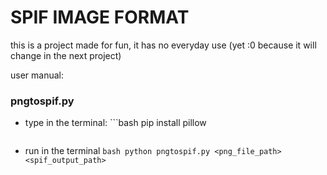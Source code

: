 <h1>SPIF IMAGE FORMAT</h1>

<p>this is a project made for fun, it has no everyday use (yet :0 because it will change in the next project)</p>
<p>user manual:</p>
<h3>pngtospif.py</h3>

* type in the terminal: ```bash
   pip install pillow
  ```
* run in the terminal ```bash
  python pngtospif.py <png_file_path> <spif_output_path>```
